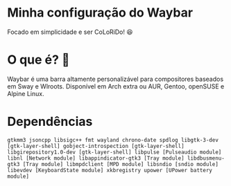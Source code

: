 # Minha configuração do Waybar
Focado em simplicidade e ser CoLoRiDo! 😆

# O que é? 🤔
Waybar é uma barra altamente personalizável para compositores baseados em Sway e Wlroots.
Disponível em Arch extra ou AUR, Gentoo, openSUSE e Alpine Linux.

# Dependências
`gtkmm3
jsoncpp
libsigc++
fmt
wayland
chrono-date
spdlog
libgtk-3-dev [gtk-layer-shell]
gobject-introspection [gtk-layer-shell]
libgirepository1.0-dev [gtk-layer-shell]
libpulse [Pulseaudio module]
libnl [Network module]
libappindicator-gtk3 [Tray module]
libdbusmenu-gtk3 [Tray module]
libmpdclient [MPD module]
libsndio [sndio module]
libevdev [KeyboardState module]
xkbregistry
upower [UPower battery module]`

